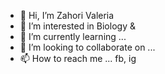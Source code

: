- 👋 Hi, I’m Zahori Valeria
- 👀 I’m interested in Biology & 
- 🌱 I’m currently learning ...
- 💞️ I’m looking to collaborate on ...
- 📫 How to reach me ... fb, ig 




